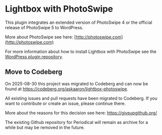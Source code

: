 # Lightbox with PhotoSwipe

This plugin integrates an extended version of PhotoSwipe 4 or the official release of PhotoSwipe 5 to WordPress.

More about PhotoSwipe see here: [http://photoswipe.com](http://photoswipe.com)

For more information about how to install Lightbox with PhotoSwipe see the [WordPress plugin repository](https://wordpress.org/plugins/lightbox-photoswipe/).

## Move to Codeberg

On 2025-08-30 this project was migrated to Codeberg and can now be found at https://codeberg.org/askaaron/lightbox-photoswipe.

All existing issues and pull requests have been migrated to Codeberg. If you want to contribute or create an issue, please continue there.

More about the reasons for this decision see here: https://giveupgithub.org/

The existing Github repository for Periodical will remain as archive for a while but may be removed in the future.

